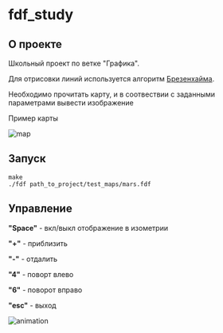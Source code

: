 # fdf_study

## О проекте

Школьный проект по ветке "Графика".

Для отрисовки линий используется алгоритм [Брезенхайма](https://habr.com/ru/post/185086/).

Необходимо прочитать карту, и в соотвествии с заданными параметрами вывести изображение

Пример карты

![map](https://user-images.githubusercontent.com/41144800/90342024-7f1c9e00-e00d-11ea-8372-dae43bdc8e38.png)


## Запуск
```
make
./fdf path_to_project/test_maps/mars.fdf
```

## Управление


**"Space"** - вкл/выкл отображение в изометрии

**"+"** - приблизить

**"-"** - отдалить

**"4"** - поворт влево

**"6"** - поворот вправо

**"esc"** - выход


![animation](https://user-images.githubusercontent.com/41144800/90342597-0ff57880-e012-11ea-95be-c0ad7ff7a10e.gif)
